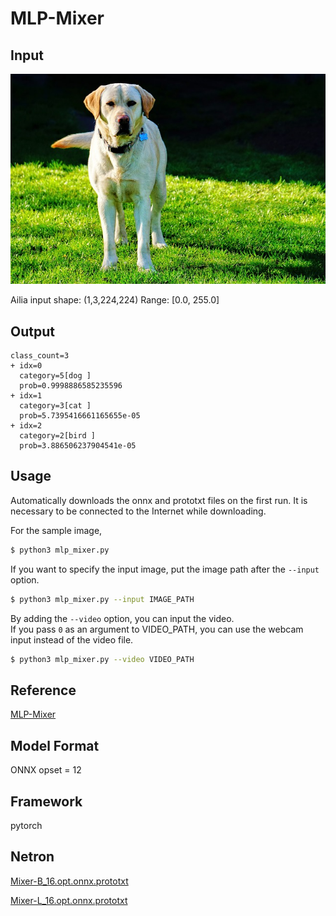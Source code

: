 # MLP-Mixer

## Input

![Input](input.jpg)

Ailia input shape: (1,3,224,224)
Range: [0.0, 255.0]

## Output
```
class_count=3
+ idx=0
  category=5[dog ]
  prob=0.9998886585235596
+ idx=1
  category=3[cat ]
  prob=5.7395416661165655e-05
+ idx=2
  category=2[bird ]
  prob=3.886506237904541e-05
```

## Usage
Automatically downloads the onnx and prototxt files on the first run.
It is necessary to be connected to the Internet while downloading.

For the sample image,
``` bash
$ python3 mlp_mixer.py
```

If you want to specify the input image, put the image path after the `--input` option.  
```bash
$ python3 mlp_mixer.py --input IMAGE_PATH
```

By adding the `--video` option, you can input the video.   
If you pass `0` as an argument to VIDEO_PATH, you can use the webcam input instead of the video file.
```bash
$ python3 mlp_mixer.py --video VIDEO_PATH
```

## Reference

[MLP-Mixer](https://github.com/jeonsworld/MLP-Mixer-Pytorch)

## Model Format

ONNX opset = 12

## Framework

pytorch

## Netron

[Mixer-B_16.opt.onnx.prototxt](https://netron.app/?url=https://storage.googleapis.com/ailia-models/mlp_mixer/Mixer-B_16.opt.onnx.prototxt)

[Mixer-L_16.opt.onnx.prototxt](https://netron.app/?url=https://storage.googleapis.com/ailia-models/mlp_mixer/Mixer-L_16.opt.onnx.prototxt)
